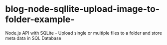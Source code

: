 # blog-node-sqllite-upload-image-to-folder-example-
Node.js API with SQLite - Upload single or multiple files to a folder and store meta data in SQL Database
